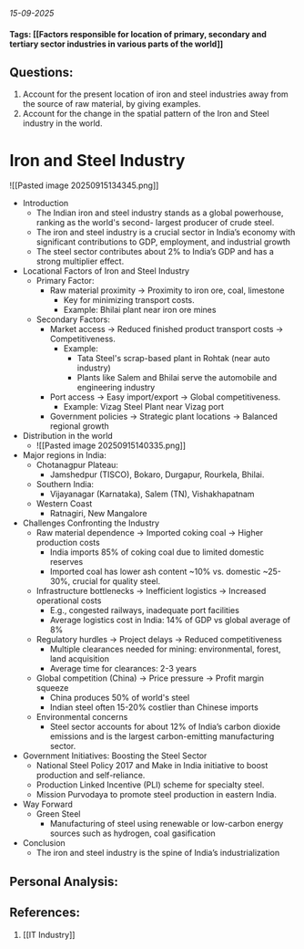 *15-09-2025*
#### Tags: [[Factors responsible for location of primary, secondary and tertiary sector industries in various parts of the world]]


## Questions:

1. Account for the present location of iron and steel industries away from the source of raw material, by giving examples.
2. Account for the change in the spatial pattern of the Iron and Steel industry in the world.

# Iron and Steel Industry

![[Pasted image 20250915134345.png]]

- Introduction
	- The Indian iron and steel industry stands as a global powerhouse, ranking as the world's second- largest producer of crude steel.
	- The iron and steel industry is a crucial sector in India’s economy with significant contributions to GDP, employment, and industrial growth
	- The steel sector contributes about 2% to India’s GDP and has a strong multiplier effect.
- Locational Factors of Iron and Steel Industry
	- Primary Factor: 
		- Raw material proximity → Proximity to iron ore, coal, limestone
			- Key for minimizing transport costs. 
			- Example: Bhilai plant near iron ore mines
	- Secondary Factors:
		- Market access → Reduced finished product transport costs → Competitiveness. 
			- Example: 
				- Tata Steel's scrap-based plant in Rohtak (near auto industry)
				- Plants like Salem and Bhilai serve the automobile and engineering industry
		- Port access → Easy import/export → Global competitiveness. 
			- Example: Vizag Steel Plant near Vizag port
		- Government policies → Strategic plant locations → Balanced regional growth
- Distribution in the world
	- ![[Pasted image 20250915140335.png]]
- Major regions in India:
	- Chotanagpur Plateau: 
		- Jamshedpur (TISCO), Bokaro, Durgapur, Rourkela, Bhilai.
	- Southern India: 
		- Vijayanagar (Karnataka), Salem (TN), Vishakhapatnam
	- Western Coast
		- Ratnagiri, New Mangalore
- Challenges Confronting the Industry
	- Raw material dependence → Imported coking coal → Higher production costs 
		- India imports 85% of coking coal due to limited domestic reserves 
		- Imported coal has lower ash content ~10% vs. domestic ~25-30%, crucial for quality steel.
	- Infrastructure bottlenecks → Inefficient logistics → Increased operational costs 
		- E.g., congested railways, inadequate port facilities 
		- Average logistics cost in India: 14% of GDP vs global average of 8%
	- Regulatory hurdles → Project delays → Reduced competitiveness 
		- Multiple clearances needed for mining: environmental, forest, land acquisition
		- Average time for clearances: 2-3 years
	- Global competition (China) → Price pressure → Profit margin squeeze 
		- China produces 50% of world's steel 
		- Indian steel often 15-20% costlier than Chinese imports
	- Environmental concerns
		- Steel sector accounts for about 12% of India’s carbon dioxide emissions and is the largest carbon-emitting manufacturing sector.
- Government Initiatives: Boosting the Steel Sector
	- National Steel Policy 2017 and Make in India initiative to boost production and self-reliance.
	- Production Linked Incentive (PLI) scheme for specialty steel.
	- Mission Purvodaya to promote steel production in eastern India.
- Way Forward
	- Green Steel
		- Manufacturing of steel using renewable or low-carbon energy sources such as hydrogen, coal gasification
- Conclusion
	- The iron and steel industry is the spine of India’s industrialization




## Personal Analysis:


## References:

1. [[IT Industry]]